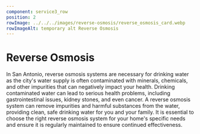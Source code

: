 ```yaml
---
component: service3_row
position: 2
rowImage: ../../../images/reverse-osmosis/reverse_osmosis_card.webp
rowImageAlt: temporary alt Reverse Osmosis
---
```

#  Reverse Osmosis

In San Antonio, reverse osmosis systems are necessary for drinking water as the city's water supply is often contaminated with minerals, chemicals, and other impurities that can negatively impact your health. Drinking contaminated water can lead to serious health problems, including gastrointestinal issues, kidney stones, and even cancer. A reverse osmosis system can remove impurities and harmful substances from the water, providing clean, safe drinking water for you and your family. It is essential to choose the right reverse osmosis system for your home's specific needs and ensure it is regularly maintained to ensure continued effectiveness.

